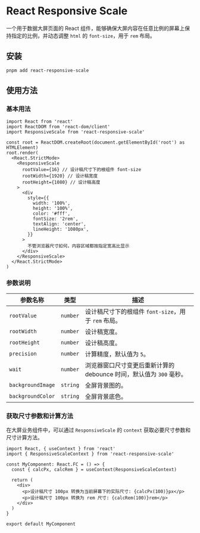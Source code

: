 # React Responsive Scale

一个用于数据大屏页面的 React 组件，能够确保大屏内容在任意比例的屏幕上保持指定的比例，并动态调整 `html` 的 `font-size`，用于 `rem` 布局。

## 安装

```bash
pnpm add react-responsive-scale
```

## 使用方法

### 基本用法

```tsx
import React from 'react'
import ReactDOM from 'react-dom/client'
import ResponsiveScale from 'react-responsive-scale'

const root = ReactDOM.createRoot(document.getElementById('root') as HTMLElement)
root.render(
  <React.StrictMode>
    <ResponsiveScale
      rootValue={16} // 设计稿尺寸下的根组件 font-size
      rootWidth={1920} // 设计稿宽度
      rootHeight={1080} // 设计稿高度
    >
      <div
        style={{
          width: '100%',
          height: '100%',
          color: '#fff',
          fontSize: '2rem',
          textAlign: 'center',
          lineHeight: '1080px',
        }}
      >
        不管浏览器尺寸如何，内容区域都按指定宽高比显示
      </div>
    </ResponsiveScale>
  </React.StrictMode>
)
```

### 参数说明

| 参数名称          | 类型     | 描述                                                                |
| ----------------- | -------- | ------------------------------------------------------------------- |
| `rootValue`       | `number` | 设计稿尺寸下的根组件 `font-size`，用于 `rem` 布局。                 |
| `rootWidth`       | `number` | 设计稿宽度。                                                        |
| `rootHeight`      | `number` | 设计稿高度。                                                        |
| `precision`       | `number` | 计算精度，默认值为 `5`。                                            |
| `wait`            | `number` | 浏览器窗口尺寸变更后重新计算的 debounce 时间，默认值为 `300` 毫秒。 |
| `backgroundImage` | `string` | 全屏背景图的。                                                      |
| `backgroundColor` | `string` | 全屏背景底色。                                                      |

### 获取尺寸参数和计算方法

在大屏业务组件中，可以通过 `ResponsiveScale` 的 `context` 获取必要尺寸参数和尺寸计算方法。

```tsx
import React, { useContext } from 'react'
import { ResponsiveScaleContext } from 'react-responsive-scale'

const MyComponent: React.FC = () => {
  const { calcPx, calcRem } = useContext(ResponsiveScaleContext)

  return (
    <div>
      <p>设计稿尺寸 100px 转换为当前屏幕下的实际尺寸: {calcPx(100)}px</p>
      <p>设计稿尺寸 100px 转换为 rem 尺寸: {calcRem(100)}rem</p>
    </div>
  )
}

export default MyComponent
```
